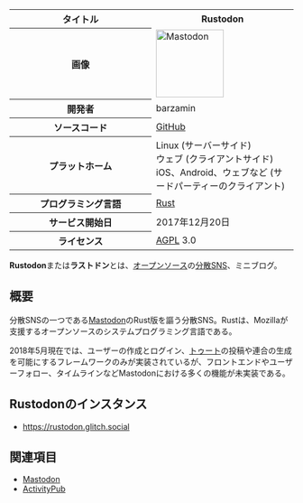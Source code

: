 <div>

<table>
<colgroup>
<col style="width: 50%" />
<col style="width: 50%" />
</colgroup>
<tbody>
<tr class="header">
<th>タイトル</th>
<th>Rustodon</th>
</tr>

<tr class="odd">
<th>画像</th>
<td><a href="/%E3%83%95%E3%82%A1%E3%82%A4%E3%83%AB:Mastodon_logo.png" title="Mastodon"><img src="/images/thumb/0/00/Mastodon_logo.png/120px-Mastodon_logo.png" srcset="/images/thumb/0/00/Mastodon_logo.png/180px-Mastodon_logo.png 1.5x, /images/0/00/Mastodon_logo.png 2x" width="120" height="120" alt="Mastodon" /></a></td>
</tr>
<tr class="even">
<th scope="row">開発者</th>
<td>barzamin</td>
</tr>
<tr class="odd">
<th scope="row">ソースコード</th>
<td><a href="https://github.com/rustodon/rustodon" rel="nofollow">GitHub</a></td>
</tr>
<tr class="even">
<th scope="row">プラットホーム</th>
<td>Linux (サーバーサイド)<br />
ウェブ (クライアントサイド)<br />
iOS、Android、ウェブなど (サードパーティーのクライアント)</td>
</tr>
<tr class="odd">
<th scope="row">プログラミング言語</th>
<td><a href="https://ja.wikipedia.org/wiki/Rust_(%E3%83%97%E3%83%AD%E3%82%B0%E3%83%A9%E3%83%9F%E3%83%B3%E3%82%B0%E8%A8%80%E8%AA%9E)" title="w:Rust (プログラミング言語)">Rust</a></td>
</tr>
<tr class="even">
<th scope="row">サービス開始日</th>
<td>2017年12月20日</td>
</tr>
<tr class="odd">
<th scope="row">ライセンス</th>
<td><a href="/GNU_Affero_General_Public_License" title="GNU Affero General Public License">AGPL</a> 3.0</td>
</tr>
</tbody>
</table>

  
**Rustodon**または**ラストドン**とは、[オープンソース](/%E3%82%AA%E3%83%BC%E3%83%97%E3%83%B3%E3%82%BD%E3%83%BC%E3%82%B9 "オープンソース")の[分散SNS](/%E5%88%86%E6%95%A3SNS "分散SNS")、ミニブログ。

## 概要

分散SNSの一つである[Mastodon](/Mastodon "Mastodon")のRust版を謳う分散SNS。Rustは、Mozillaが支援するオープンソースのシステムプログラミング言語である。

2018年5月現在では、ユーザーの作成とログイン、[トゥート](/%E3%83%88%E3%82%A5%E3%83%BC%E3%83%88 "トゥート")の投稿や連合の生成を可能にするフレームワークのみが実装されているが、フロントエンドやユーザーフォロー、タイムラインなどMastodonにおける多くの機能が未実装である。

## Rustodonのインスタンス

-   <a href="https://rustodon.glitch.social" rel="nofollow">https://rustodon.glitch.social</a>

## 関連項目

-   [Mastodon](/Mastodon "Mastodon")
-   [ActivityPub](/ActivityPub "ActivityPub")

</div>
